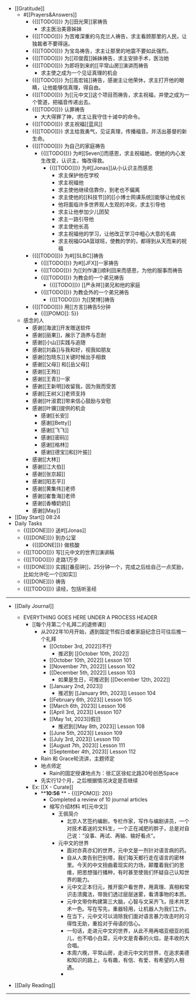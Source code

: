 - [[Gratitude]]
    - #[[Prayers&Answers]]
        - {{[[TODO]]}} 为[[田光荣]]家祷告
            - 求主医治美蓉姊妹
        - {{[[TODO]]}} 为苦难深重的乌克兰人祷告，求主看顾那里的人民，让独裁者不要得逞。
        - {{[[TODO]]}} 为宝岛祷告，求主让那里的地震不要如此强烈。
        - {{[[TODO]]}} 为[[邓俊霞]]姊妹祷告，求主安排手术，医治她
        - {{[[TODO]]}} 为即将到来的[[平常山房]]演讲而祷告
            - 求主使之成为一个见证真理的机会
        - {{[[TODO]]}} 为[[高宏铭]]祷告，感谢主让他荣休，求主打开他的眼睛，让他能够信真理，得自由。
        - {{[[TODO]]}} 为[[元中文]]这个项目而祷告，求主祝福，并使之成为一个管道，把福音传递出去。
        - {{[[TODO]]}} 认罪祷告
            - 大大得罪了神，求主让我守住十诫中的命令。
        - {{[[TODO]]}} 求主祝福[[蓝风]]
        - {{[[TODO]]}} 求主给我勇气，见证真理，传播福音。并活出基督的新生命。
        - {{[[TODO]]}} 为自己的家庭祷告
            - {{[[TODO]]}} 为#[[Seven]]而感恩，求主祝福她，使她的内心发生改变，认识主，悔改得救。
                - {{[[TODO]]}} 为#[[Jonas]]从小认识主而感恩
                    - 求主保护他在学校
                    - 求主祝福他
                    - 求主使他继续信靠你，到老也不偏离
                    - 求主使他的[[科技节]]的[[小博士网课系统]]能够让他成长
                    - 他将面临许多世界观人生观的冲突，求主引导他
                    - 求主让他参加少儿团契
                    - 求主一路引导他
                    - 求主使他长高
                    - 求主祝福他的学习，让他改正学习中粗心大意的毛病
                    - 求主祝福GQA篮球班，使教的学的，都得到从天而来的祝福
        - {{[[TODO]]}}  为#[[SLBC]]祷告
            - {{[[TODO]]}} 为#[[JFX]]一家祷告
            - {{[[TODO]]}} 为[[刘作谦]]顺利回来而感恩，为他的服事而祷告
            - {{[[TODO]]}} 为教会的一个弟兄祷告
                - {{[[TODO]]}} [[严永祥]]弟兄和他的家庭
            - {{[[TODO]]}} 为教会外的一个弟兄祷告
                - {{[[TODO]]}} 为[[樊博]]祷告
        - {{[[TODO]]}} 用[[方言]]祷告5分钟
            - {{[[POMO]]: 5}}
    - 感念的人
        - 感谢[[海波]]开发赠送软件
        - 感谢[[丽果]]，展示了涵养与忍耐
        - 感谢[[小山]]实践与追随
        - 感谢[[刘淼]]与我和好，视我如朋友
        - 感谢[[包晓东]]关键时候出手相救
        - 感谢[[父母]] 和[[岳父母]]
        - 感谢[[王玲]]
        - 感谢[[王青]]一家
        - 感谢[[王新明]]收留我，因为我而受苦
        - 感谢[[王树义]]老师支持
        - 感谢[[叶淑君]]带来信心鼓励与安慰
        - 感谢[[叶骥]]提供的机会
            - 感谢[[长安]]
            - 感谢[[Betty]]
            - 感谢[[飞飞]]
            - 感谢[[密码]]
            - 感谢[[格林]]
            - 感谢[[德宝]]和[[叶振]]
        - 感谢[[大林]]
        - 感谢[[江大伯]]
        - 感谢[[张京超]]
        - 感谢[[阳志平]]
        - 感谢[[黄集伟]]老师
        - 感谢[[崔鲁海]]老师
        - 感谢[[香椿奶奶]]
        - 感谢[[May]]
- [[Day Start]] 08:24
- Daily Tasks
    - {{[[DONE]]}} 送#[[Jonas]]
    - {{[[DONE]]}} 到办公室
        - {{[[DONE]]}} 做核酸
    - {{[[TODO]]}} 写[[元中文的世界]]演讲稿
    - {{[[TODO]]}} 走路1万步
    - {{[[DONE]]}} 实践[[番茄钟]]，25分钟一个，完成之后给自己一点奖励，比如允许吃一个[[如实]]
    - {{[[DONE]]}} 祷告
    - {{[[TODO]]}} 读经，包括听圣经
- ---
- [[Daily Journal]] 
    - EVERYTHING GOES HERE UNDER A PROCESS HEADER
        - [[每个月第二个礼拜二的退修课]]
            - 从2022年10月开始，遇到国定节假日或者家庭纪念日可往后推一个礼拜
                - [[October 3rd, 2022]]不行
                    - 推迟到 [[October 10th, 2022]]
                - [[October 10th, 2022]] Lesson 101
                - [[November 7th, 2022]] Lesson 102
                - [[December 5th, 2022]] Lesson 103
                    - 如果是生日，可推迟到 [[December 12th, 2022]]
                - [[January 2nd, 2023]]
                    - 推迟到 [[January 9th, 2023]] Lesson 104
                - [[February 6th, 2023]] Lesson 105
                - [[March 6th, 2023]]  Lesson 106
                - [[April 3rd, 2023]]  Lesson 107
                - [[May 1st, 2023]]假日
                    - 推迟到[[May 8th, 2023]]  Lesson 108
                - [[June 5th, 2023]]  Lesson 109
                - [[July 3rd, 2023]]  Lesson 110
                - [[August 7th, 2023]]  Lesson 111
                - [[September 4th, 2023]]  Lesson 112
            - Rain 和 Grace轮流讲，主题师定
            - 地点师定
                - Rain的固定授课地点为：徐汇区徐虹北路20号创邑Space
            - 先实行12个月，之后根据情况决定是否继续
        - Ex: [[X - Curate]]
            - ****10:56**  ** - {{[[POMO]]: 20}}
                -  Completed a review of 10 journal articles
                - 缩写介绍材料 #[[元中文]]
                    - 王佩简介
                        - 北京人艺签约编剧，专栏作家，写作与编剧讲员，一个对技术着迷的文科生，一个正在减肥的胖子，总是对自己说：“没事、再试、再输、输好看点”。
                    - 元中文的世界
                        - 面对亦真亦幻的世界，元中文是一剂针对语言病的药。
                        - 自从人类告别巴别塔，我们每天都行走在语言的密林里。今天的中文扭曲着现实的力场，颠覆着我们的思维，把思想强行播种，有时甚至使我们怀疑自己认知世界的能力。
                        - 元中文正本归元，推开窗户看世界，用真理、真相和常识击溃魔法，带我们透过层层迷雾，看清事物的本质。
                        - 元中文带你构建第三大脑，心智与文采齐飞，技术共艺术一色。写在写先，重器轻用，让机器人为我们工作。
                        - 在当下，元中文可以消除我们面对语言暴力攻击时的习得性无助，重拾对于母语的信心。
                        - 一句话，走进元中文的世界，从此不用再唱亚细亚的孤儿，也不唱小白菜，元中文是青春的火焰，是丰收的大合唱。
                        - 本周六晚，平常山房，走进元中文的世界，在追求美德和知识的路上，与有趣，有信、有爱、有希望的人相遇。
                        - 

- [[Daily Reading]]
- ---
